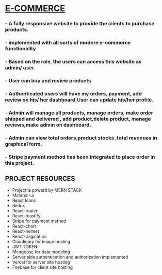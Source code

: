 
# [E-COMMERCE](https://modern-ecommarce.web.app/)

### - A fully responsive website to provide the clients to purchase products.
### - implemented with all sorts of modern e-commerce functionality 
### - Based on the role, the users can access this website as admin/ user.

### - User can buy and review products 

### - Authenticated users will have my orders, payment, add review on his/ her dashboard.User can update his/her profile.

### - Admin will manage all products, manage orders, make order shipped and delivered , add product,delete product, manage reviews,make admin on dashboard.

### - Admin can view total orders,product stocks ,total revenues in graphical form.

### - Stripe payment method has been integrated to place order in this project.


## PROJECT RESOURCES
- Project is powerd by MERN STACK
- Material-ui 
- React Icons
- Redux
- React-router
- React-toastify
- Stripe for payment method
- React-chart
- React-helmet
- React-pagination
- Cloudinary for image hosting
- JWT TOKEN 
- Mongoose for data modeling
- Server side authentication and authorization implemented
- Vercel for server site hosting
- Firebase for client site hosting